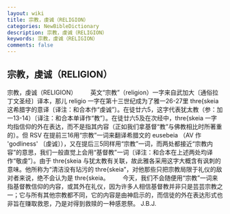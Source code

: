 ```yaml
---
layout: wiki
title: 宗教，虔诚（RELIGION）
categories: NewBibleDictionary
description: 宗教，虔诚（RELIGION）
keywords: 宗教，虔诚（RELIGION）
comments: false
---
```


## 宗教，虔诚（RELIGION）



宗教，虔诚（RELIGION）
　　英文“宗教”（religion）一字来自武加大〔通俗拉丁文圣经〕译本，那儿 religio 一字在第十三世纪成为了雅一26-27里 thre{skeia 这希腊字的意译〔译注：和合本作“虔诚”〕。在徒廿六5，这字代表犹太教（参：加一13-14）〔译注：和合本单译作“教”〕。在徒廿六5及在次经中，thre{skeia 一字均指信仰的外在表达，而不是指其内容（正如我们拿基督“教”与佛教相比时所著重的）。但 RSV 在提前三16用“宗教”一词来翻译希腊文的 eusebeia （AV 作 'godliness' 〔虔诚〕），又在提后三5同样用“宗教”一词，而两处都接近“宗教内容”的意思，我们一般直觉上会用“基督教”一词〔译注：和合本在上述两处均译作“敬虔”〕。由于 thre{skeia 与犹太教有关联，故此雅各采用这字大概含有讽刺的意味。他所称为“清洁没有玷污的 thre{skeia”，对他那些只把宗教局限于礼仪的敌对者来说，绝不会认为是 thre{skeia。
　　今天，我们不会随便用“宗教”一词来指基督教信仰的内容，或其外在礼仪，因为许多人相信基督教并非只是芸芸宗教之一；它与所有其他宗教都不同，它的内容是由神启示的，而信徒的外在表达形式也非旨在赚取救恩，乃是对得到救赎的一种感恩祭。
J.B.J.




